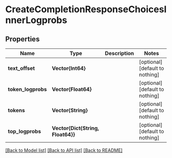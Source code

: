 # CreateCompletionResponseChoicesInnerLogprobs


## Properties
Name | Type | Description | Notes
------------ | ------------- | ------------- | -------------
**text_offset** | **Vector{Int64}** |  | [optional] [default to nothing]
**token_logprobs** | **Vector{Float64}** |  | [optional] [default to nothing]
**tokens** | **Vector{String}** |  | [optional] [default to nothing]
**top_logprobs** | **Vector{Dict{String, Float64}}** |  | [optional] [default to nothing]


[[Back to Model list]](../README.md#models) [[Back to API list]](../README.md#api-endpoints) [[Back to README]](../README.md)


